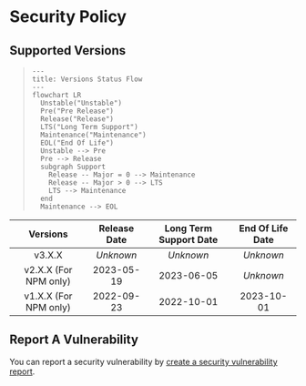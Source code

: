 # Security Policy

## Supported Versions

> ```mermaid
> ---
> title: Versions Status Flow
> ---
> flowchart LR
>   Unstable("Unstable")
>   Pre("Pre Release")
>   Release("Release")
>   LTS("Long Term Support")
>   Maintenance("Maintenance")
>   EOL("End Of Life")
>   Unstable --> Pre
>   Pre --> Release
>   subgraph Support
>     Release -- Major = 0 --> Maintenance
>     Release -- Major > 0 --> LTS
>     LTS --> Maintenance
>   end
>   Maintenance --> EOL
> ```

| **Versions** | **Release Date** | **Long Term Support Date** | **End Of Life Date** |
|:-:|:-:|:-:|:-:|
| v3.X.X | *Unknown* | *Unknown* | *Unknown* |
| v2.X.X (For NPM only) | 2023-05-19 | 2023-06-05 | *Unknown* |
| v1.X.X (For NPM only) | 2022-09-23 | 2022-10-01 | 2023-10-01 |

## Report A Vulnerability

You can report a security vulnerability by [create a security vulnerability report](https://github.com/hugoalh/hugoalh/blob/main/universal-guide/contributing.md#create-a-security-vulnerability-report).
